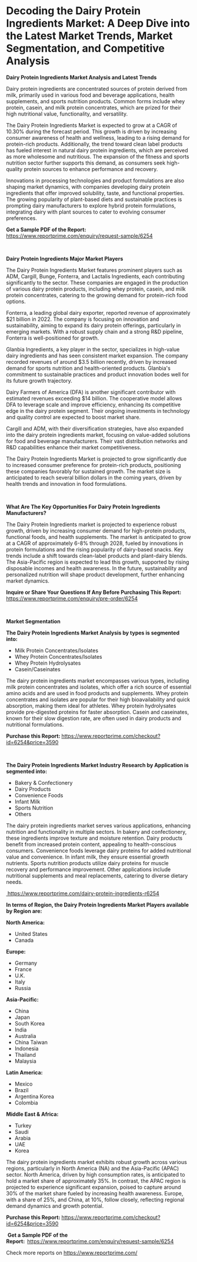 <p><h1>Decoding the Dairy Protein Ingredients Market: A Deep Dive into the Latest Market Trends, Market Segmentation, and Competitive Analysis</h1></p><p><strong>Dairy Protein Ingredients Market Analysis and Latest Trends</strong></p>
<p><p>Dairy protein ingredients are concentrated sources of protein derived from milk, primarily used in various food and beverage applications, health supplements, and sports nutrition products. Common forms include whey protein, casein, and milk protein concentrates, which are prized for their high nutritional value, functionality, and versatility.</p><p>The Dairy Protein Ingredients Market is expected to grow at a CAGR of 10.30% during the forecast period. This growth is driven by increasing consumer awareness of health and wellness, leading to a rising demand for protein-rich products. Additionally, the trend toward clean label products has fueled interest in natural dairy protein ingredients, which are perceived as more wholesome and nutritious. The expansion of the fitness and sports nutrition sector further supports this demand, as consumers seek high-quality protein sources to enhance performance and recovery. </p><p>Innovations in processing technologies and product formulations are also shaping market dynamics, with companies developing dairy protein ingredients that offer improved solubility, taste, and functional properties. The growing popularity of plant-based diets and sustainable practices is prompting dairy manufacturers to explore hybrid protein formulations, integrating dairy with plant sources to cater to evolving consumer preferences.</p></p>
<p><strong>Get a Sample PDF of the Report:&nbsp;</strong> <a href="https://www.reportprime.com/enquiry/request-sample/6254?utm_campaign=3275&utm_medium=2&utm_source=Github&utm_content=ia&utm_term=19032025&utm_id=dairy-protein-ingredients">https://www.reportprime.com/enquiry/request-sample/6254</a></p>
<p>&nbsp;</p>
<p><strong>Dairy Protein Ingredients Major Market Players</strong></p>
<p><p>The Dairy Protein Ingredients Market features prominent players such as ADM, Cargill, Bunge, Fonterra, and Lactalis Ingredients, each contributing significantly to the sector. These companies are engaged in the production of various dairy protein products, including whey protein, casein, and milk protein concentrates, catering to the growing demand for protein-rich food options.</p><p>Fonterra, a leading global dairy exporter, reported revenue of approximately $21 billion in 2022. The company is focusing on innovation and sustainability, aiming to expand its dairy protein offerings, particularly in emerging markets. With a robust supply chain and a strong R&D pipeline, Fonterra is well-positioned for growth.</p><p>Glanbia Ingredients, a key player in the sector, specializes in high-value dairy ingredients and has seen consistent market expansion. The company recorded revenues of around $3.5 billion recently, driven by increased demand for sports nutrition and health-oriented products. Glanbia's commitment to sustainable practices and product innovation bodes well for its future growth trajectory.</p><p>Dairy Farmers of America (DFA) is another significant contributor with estimated revenues exceeding $14 billion. The cooperative model allows DFA to leverage scale and improve efficiency, enhancing its competitive edge in the dairy protein segment. Their ongoing investments in technology and quality control are expected to boost market share.</p><p>Cargill and ADM, with their diversification strategies, have also expanded into the dairy protein ingredients market, focusing on value-added solutions for food and beverage manufacturers. Their vast distribution networks and R&D capabilities enhance their market competitiveness.</p><p>The Dairy Protein Ingredients Market is projected to grow significantly due to increased consumer preference for protein-rich products, positioning these companies favorably for sustained growth. The market size is anticipated to reach several billion dollars in the coming years, driven by health trends and innovation in food formulations.</p></p>
<p>&nbsp;</p>
<p><strong>What Are The Key Opportunities For Dairy Protein Ingredients Manufacturers?</strong></p>
<p><p>The Dairy Protein Ingredients market is projected to experience robust growth, driven by increasing consumer demand for high-protein products, functional foods, and health supplements. The market is anticipated to grow at a CAGR of approximately 6-8% through 2028, fueled by innovations in protein formulations and the rising popularity of dairy-based snacks. Key trends include a shift towards clean-label products and plant-dairy blends. The Asia-Pacific region is expected to lead this growth, supported by rising disposable incomes and health awareness. In the future, sustainability and personalized nutrition will shape product development, further enhancing market dynamics.</p></p>
<p><strong>Inquire or Share Your Questions If Any Before Purchasing This Report:</strong> <a href="https://www.reportprime.com/enquiry/pre-order/6254?utm_campaign=3275&utm_medium=2&utm_source=Github&utm_content=ia&utm_term=19032025&utm_id=dairy-protein-ingredients">https://www.reportprime.com/enquiry/pre-order/6254</a></p>
<p>&nbsp;</p>
<p><strong>Market Segmentation</strong></p>
<p><strong>The Dairy Protein Ingredients Market Analysis by types is segmented into:</strong></p>
<p><ul><li>Milk Protein Concentrates/Isolates</li><li>Whey Protein Concentrates/Isolates</li><li>Whey Protein Hydrolysates</li><li>Casein/Caseinates</li></ul></p>
<p><p>The dairy protein ingredients market encompasses various types, including milk protein concentrates and isolates, which offer a rich source of essential amino acids and are used in food products and supplements. Whey protein concentrates and isolates are popular for their high bioavailability and quick absorption, making them ideal for athletes. Whey protein hydrolysates provide pre-digested proteins for faster absorption. Casein and caseinates, known for their slow digestion rate, are often used in dairy products and nutritional formulations.</p></p>
<p><strong>Purchase this Report:&nbsp;</strong><a href="https://www.reportprime.com/checkout?id=6254&price=3590&utm_campaign=3275&utm_medium=2&utm_source=Github&utm_content=ia&utm_term=19032025&utm_id=dairy-protein-ingredients">https://www.reportprime.com/checkout?id=6254&price=3590</a></p>
<p>&nbsp;</p>
<p><strong>The Dairy Protein Ingredients Market Industry Research by Application is segmented into:</strong></p>
<p><ul><li>Bakery & Confectionery</li><li>Dairy Products</li><li>Convenience Foods</li><li>Infant Milk</li><li>Sports Nutrition</li><li>Others</li></ul></p>
<p><p>The dairy protein ingredients market serves various applications, enhancing nutrition and functionality in multiple sectors. In bakery and confectionery, these ingredients improve texture and moisture retention. Dairy products benefit from increased protein content, appealing to health-conscious consumers. Convenience foods leverage dairy proteins for added nutritional value and convenience. In infant milk, they ensure essential growth nutrients. Sports nutrition products utilize dairy proteins for muscle recovery and performance improvement. Other applications include nutritional supplements and meal replacements, catering to diverse dietary needs.</p></p>
<p><a href="https://www.reportprime.com/dairy-protein-ingredients-r6254?utm_campaign=3275&utm_medium=2&utm_source=Github&utm_content=ia&utm_term=19032025&utm_id=dairy-protein-ingredients">&nbsp;https://www.reportprime.com/dairy-protein-ingredients-r6254</a></p>
<p><strong>In terms of Region, the Dairy Protein Ingredients Market Players available by Region are:</strong></p>
<p>
    <p> <strong> North America: </strong>
        <ul>
            <li>United States</li>
            <li>Canada</li>
        </ul>
        </p> 
    <p> <strong> Europe: </strong>
        <ul>
            <li>Germany</li>
            <li>France</li>
            <li>U.K.</li>
            <li>Italy</li>
            <li>Russia</li>
        </ul>
        </p> 
    <p> <strong> Asia-Pacific: </strong>
        <ul>
            <li>China</li>
            <li>Japan</li>
            <li>South Korea</li>
            <li>India</li>
            <li>Australia</li>
            <li>China Taiwan</li>
            <li>Indonesia</li>
            <li>Thailand</li>
            <li>Malaysia</li>
        </ul>
        </p> 
    <p> <strong> Latin America: </strong>
        <ul>
            <li>Mexico</li>
            <li>Brazil</li>
            <li>Argentina Korea</li>
            <li>Colombia</li>
        </ul>
        </p> 
    <p> <strong> Middle East & Africa: </strong>
        <ul>
            <li>Turkey</li>
            <li>Saudi</li>
            <li>Arabia</li>
            <li>UAE</li>
            <li>Korea</li>
        </ul>
    </p>
    </p>
<p><p>The dairy protein ingredients market exhibits robust growth across various regions, particularly in North America (NA) and the Asia-Pacific (APAC) sector. North America, driven by high consumption rates, is anticipated to hold a market share of approximately 35%. In contrast, the APAC region is projected to experience significant expansion, poised to capture around 30% of the market share fueled by increasing health awareness. Europe, with a share of 25%, and China, at 10%, follow closely, reflecting regional demand dynamics and growth potential.</p></p>
<p><strong>Purchase this Report: </strong><a href="https://www.reportprime.com/checkout?id=6254&price=3590&utm_campaign=3275&utm_medium=2&utm_source=Github&utm_content=ia&utm_term=19032025&utm_id=dairy-protein-ingredients">https://www.reportprime.com/checkout?id=6254&price=3590</a></p>
<p>&nbsp;<strong>Get a Sample PDF of the Report:&nbsp;&nbsp;</strong><a href="https://www.reportprime.com/enquiry/request-sample/6254?utm_campaign=3275&utm_medium=2&utm_source=Github&utm_content=ia&utm_term=19032025&utm_id=dairy-protein-ingredients">https://www.reportprime.com/enquiry/request-sample/6254</a></p>
<p><strong></strong></p>
<p>Check more reports on <a href="https://www.reportprime.com/?utm_campaign=3275&utm_medium=2&utm_source=Github&utm_content=ia&utm_term=19032025&utm_id=dairy-protein-ingredients">https://www.reportprime.com/</a></p>